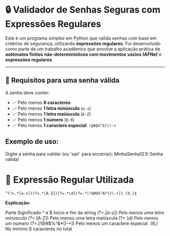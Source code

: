 # 🔒 Validador de Senhas Seguras com Expressões Regulares

Este é um programa simples em Python que valida senhas com base em critérios de segurança, utilizando **expressões regulares**. Foi desenvolvido como parte de um trabalho acadêmico que envolve a aplicação prática de **autômatos finitos não-determinísticos com movimentos vazios (AFNe)** e **expressões regulares**.

---

## 📌 Requisitos para uma senha válida

A senha deve conter:

- ✅ Pelo menos **8 caracteres**
- ✅ Pelo menos **1 letra minúscula** (`a-z`)
- ✅ Pelo menos **1 letra maiúscula** (`A-Z`)
- ✅ Pelo menos **1 número** (`0-9`)
- ✅ Pelo menos **1 caractere especial**: `!@#$%^&*()-+`


## Exemplo de uso:
Digite a senha para validar (ou 'sair' para encerrar): MinhaSenha123!
Senha válida!

# 🧠 Expressão Regular Utilizada
```bash
^(?=.*[a-z])(?=.*[A-Z])(?=.*\d)(?=.*[!@#$%^&*()\-+]).{8,}$
```

**Explicação:**

Parte	Significado
^ e $	Início e fim da string
(?=.*[a-z])	Pelo menos uma letra minúscula
(?=.*[A-Z])	Pelo menos uma letra maiúscula
(?=.*\d)	Pelo menos um número
(?=.*[!@#$%^&*()\-+])	Pelo menos um caractere especial
.{8,}	No mínimo 8 caracteres no total

